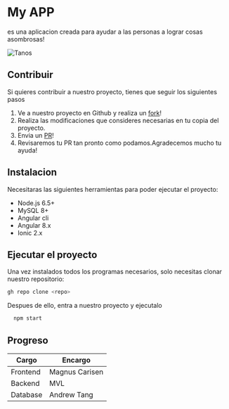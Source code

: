 # My APP

es una aplicacion creada para ayudar a las personas a lograr cosas asombrosas!

![Tanos](/images/imagen.png)

## Contribuir

Si quieres contribuir a nuestro proyecto, tienes que seguir los siguientes pasos
1. Ve a nuestro proyecto en Github y realiza un [fork](http://github.com)!
2. Realiza las modificaciones que consideres necesarias en tu copia del proyecto.
3. Envia un [PR](http://github.com)!
4. Revisaremos tu PR tan pronto como podamos.Agradecemos mucho tu ayuda!

## Instalacion

Necesitaras las siguientes herramientas para poder ejecutar el proyecto:
- Node.js 6.5+
- MySQL 8+
- Angular cli
- Angular 8.x
- Ionic 2.x

## Ejecutar el proyecto

Una vez instalados todos los programas necesarios, solo necesitas clonar nuestro repositorio:
```python
gh repo clone <repo>
```
  
Despues de ello, entra a nuestro proyecto y ejecutalo

```python
  npm start
```  
  
## Progreso
  
Cargo | Encargo
------------ | -------------
Frontend | Magnus Carisen
Backend | MVL
Database | Andrew Tang
  
  
